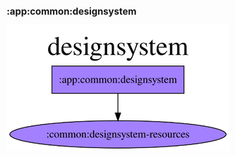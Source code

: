 ## :app:common:designsystem

<img src="../../../resources/dependency_graphs/app-common-designsystem-dependency-graph-multiplatform-projects.svg">